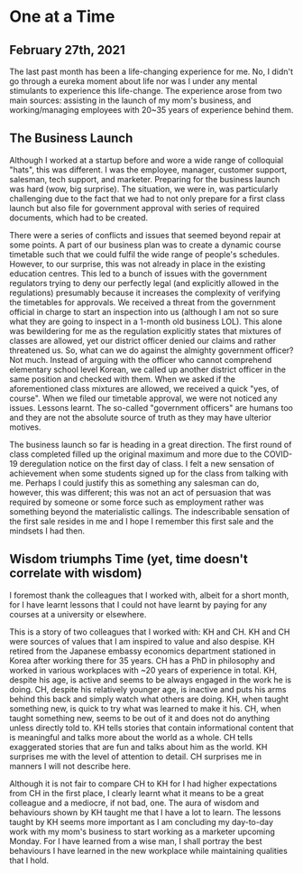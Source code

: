 # One at a Time

## February 27th, 2021

The last past month has been a life-changing experience for me. No, I didn't go through a eureka moment about life nor was I under any mental stimulants to experience this life-change. The experience arose from two main sources: assisting in the launch of my mom's business, and working/managing employees with 20~35 years of experience behind them.

## The Business Launch

Although I worked at a startup before and wore a wide range of colloquial "hats", this was different. I was the employee, manager, customer support, salesman, tech support, and marketer. Preparing for the business launch was hard (wow, big surprise). The situation, we were in, was particularly challenging due to the fact that we had to not only prepare for a first class launch but also file for government approval with series of required documents, which had to be created.

There were a series of conflicts and issues that seemed beyond repair at some points. A part of our business plan was to create a dynamic course timetable such that we could fulfil the wide range of people's schedules. However, to our surprise, this was not already in place in the existing education centres. This led to a bunch of issues with the government regulators trying to deny our perfectly legal (and explicitly allowed in the regulations) presumably because it increases the complexity of verifying the timetables for approvals. We received a threat from the government official in charge to start an inspection into us (although I am not so sure what they are going to inspect in a 1-month old business LOL). This alone was bewildering for me as the regulation explicitly states that mixtures of classes are allowed, yet our district officer denied our claims and rather threatened us. So, what can we do against the almighty government officer? Not much. Instead of arguing with the officer who cannot comprehend elementary school level Korean, we called up another district officer in the same position and checked with them. When we asked if the aforementioned class mixtures are allowed, we received a quick "yes, of course". When we filed our timetable approval, we were not noticed any issues. Lessons learnt. The so-called "government officers" are humans too and they are not the absolute source of truth as they may have ulterior motives.

The business launch so far is heading in a great direction. The first round of class completed filled up the original maximum and more due to the COVID-19 deregulation notice on the first day of class. I felt a new sensation of achievement when some students signed up for the class from talking with me. Perhaps I could justify this as something any salesman can do, however, this was different; this was not an act of persuasion that was required by someone or some force such as employment rather was something beyond the materialistic callings. The indescribable sensation of the first sale resides in me and I hope I remember this first sale and the mindsets I had then.

## Wisdom triumphs Time (yet, time doesn't correlate with wisdom)

I foremost thank the colleagues that I worked with, albeit for a short month, for I have learnt lessons that I could not have learnt by paying for any courses at a university or elsewhere.

This is a story of two colleagues that I worked with: KH and CH. KH and CH were sources of values that I am inspired to value and also despise. KH retired from the Japanese embassy economics department stationed in Korea after working there for 35 years. CH has a PhD in philosophy and worked in various workplaces with ~20 years of experience in total. KH, despite his age, is active and seems to be always engaged in the work he is doing. CH, despite his relatively younger age, is inactive and puts his arms behind this back and simply watch what others are doing. KH, when taught something new, is quick to try what was learned to make it his. CH, when taught something new, seems to be out of it and does not do anything unless directly told to. KH tells stories that contain informational content that is meaningful and talks more about the world as a whole. CH tells exaggerated stories that are fun and talks about him as the world. KH surprises me with the level of attention to detail. CH surprises me in manners I will not describe here.

Although it is not fair to compare CH to KH for I had higher expectations from CH in the first place, I clearly learnt what it means to be a great colleague and a mediocre, if not bad, one. The aura of wisdom and behaviours shown by KH taught me that I have a lot to learn. The lessons taught by KH seems more important as I am concluding my day-to-day work with my mom's business to start working as a marketer upcoming Monday. For I have learned from a wise man, I shall portray the best behaviours I have learned in the new workplace while maintaining qualities that I hold.
